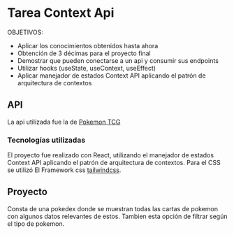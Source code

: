 # Tarea Context Api

OBJETIVOS:

- Aplicar los conocimientos obtenidos hasta ahora
- Obtención de 3 décimas para el proyecto final
- Demostrar que pueden conectarse a un api y consumir sus endpoints
- Utilizar hooks (useState, useContext, useEffect)
- Aplicar manejador de estados Context API aplicando el patrón de arquitectura de contextos

## API

La api utilizada fue la de [Pokemon TCG](https://pokemontcg.io/)

### Tecnologías utilizadas

El proyecto fue realizado con React, utilizando el manejador de estados Context API aplicando el patrón de arquitectura de contextos.
Para el CSS se utilizó El Framework css [tailwindcss](https://tailwindcss.com/).

## Proyecto

Consta de una pokedex donde se muestran todas las cartas de pokemon con algunos datos relevantes de estos.
Tambien esta opción de filtrar según el tipo de pokemon.
